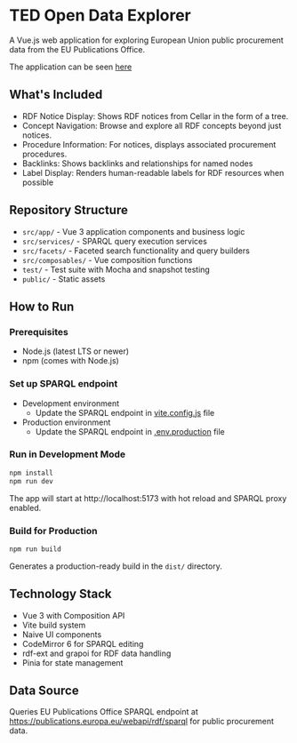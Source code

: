 # TED Open Data Explorer

A Vue.js web application for exploring European Union public procurement data from the EU Publications Office.

The application can be seen [here](https://docs.ted.europa.eu/ted-open-data-explorer/)

## What's Included

- RDF Notice Display: Shows RDF notices from Cellar in the form of a tree.
- Concept Navigation: Browse and explore all RDF concepts beyond just notices.
- Procedure Information: For notices, displays associated procurement procedures.
- Backlinks: Shows backlinks and relationships for named nodes
- Label Display: Renders human-readable labels for RDF resources when possible

## Repository Structure

- `src/app/` - Vue 3 application components and business logic
- `src/services/` - SPARQL query execution services
- `src/facets/` - Faceted search functionality and query builders
- `src/composables/` - Vue composition functions
- `test/` - Test suite with Mocha and snapshot testing
- `public/` - Static assets

## How to Run

### Prerequisites

- Node.js (latest LTS or newer)
- npm (comes with Node.js)

### Set up SPARQL endpoint

- Development environment
  - Update the SPARQL endpoint in [vite.config.js](vite.config.js) file
- Production environment
  - Update the SPARQL endpoint in [.env.production](.env.production) file

### Run in Development Mode

```bash
npm install
npm run dev
```

The app will start at http://localhost:5173 with hot reload and SPARQL proxy enabled.

### Build for Production

```bash
npm run build
```

Generates a production-ready build in the `dist/` directory.

## Technology Stack

- Vue 3 with Composition API
- Vite build system
- Naive UI components
- CodeMirror 6 for SPARQL editing
- rdf-ext and grapoi for RDF data handling
- Pinia for state management

## Data Source

Queries EU Publications Office SPARQL endpoint at https://publications.europa.eu/webapi/rdf/sparql for public
procurement data.
